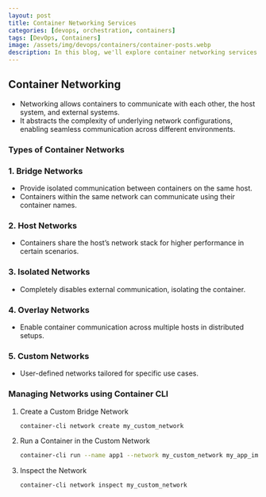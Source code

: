 ```yaml
---
layout: post
title: Container Networking Services
categories: [devops, orchestration, containers]
tags: [DevOps, Containers]
image: /assets/img/devops/containers/container-posts.webp
description: In this blog, we'll explore container networking services and their types.
---
```


## Container Networking

- Networking allows containers to communicate with each other, the host system, and external systems.
- It abstracts the complexity of underlying network configurations, enabling seamless communication across different environments.

### Types of Container Networks

### 1. Bridge Networks

- Provide isolated communication between containers on the same host.
- Containers within the same network can communicate using their container names.

### 2. Host Networks

- Containers share the host’s network stack for higher performance in certain scenarios.

### 3. Isolated Networks

- Completely disables external communication, isolating the container.

### 4. Overlay Networks

- Enable container communication across multiple hosts in distributed setups.

### 5. Custom Networks

- User-defined networks tailored for specific use cases.

### Managing Networks using Container CLI

1. Create a Custom Bridge Network

   ```sh
   container-cli network create my_custom_network
   ```

2. Run a Container in the Custom Network

   ```sh
   container-cli run --name app1 --network my_custom_network my_app_image
   ```

3. Inspect the Network

   ```sh
   container-cli network inspect my_custom_network
   ```
